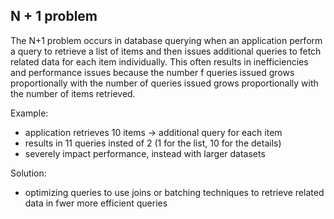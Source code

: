 <h2>N + 1 problem</h2>

The N+1 problem occurs in database querying when an application perform a query to retrieve a list of items and then issues additional queries to fetch related data for each item individually. 
This often results in inefficiencies and performance issues because the number f queries issued grows proportionally with the number of queries  issued grows proportionally with the number of items retrieved. 

Example: 
-   application retrieves 10 items -> additional query for each item
-   results in 11 queries insted of 2 (1 for the list, 10 for the details)
-   severely impact performance, instead with larger datasets 

Solution:
-   optimizing queries to use joins or batching techniques to retrieve related data in fwer more efficient queries
